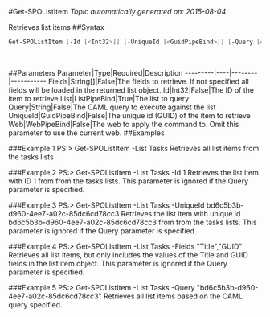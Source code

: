 #Get-SPOListItem
*Topic automatically generated on: 2015-08-04*

Retrieves list items
##Syntax
```powershell
Get-SPOListItem [-Id [<Int32>]] [-UniqueId [<GuidPipeBind>]] [-Query [<String>]] [-Fields [<String[]>]] [-Web [<WebPipeBind>]] -List [<ListPipeBind>]
```
&nbsp;

##Parameters
Parameter|Type|Required|Description
---------|----|--------|-----------
Fields|String[]|False|The fields to retrieve. If not specified all fields will be loaded in the returned list object.
Id|Int32|False|The ID of the item to retrieve
List|ListPipeBind|True|The list to query
Query|String|False|The CAML query to execute against the list
UniqueId|GuidPipeBind|False|The unique id (GUID) of the item to retrieve
Web|WebPipeBind|False|The web to apply the command to. Omit this parameter to use the current web.
##Examples

###Example 1
    PS:> Get-SPOListItem -List Tasks
Retrieves all list items from the tasks lists

###Example 2
    PS:> Get-SPOListItem -List Tasks -Id 1
Retrieves the list item with ID 1 from from the tasks lists. This parameter is ignored if the Query parameter is specified.

###Example 3
    PS:> Get-SPOListItem -List Tasks -UniqueId bd6c5b3b-d960-4ee7-a02c-85dc6cd78cc3
Retrieves the list item with unique id bd6c5b3b-d960-4ee7-a02c-85dc6cd78cc3 from from the tasks lists. This parameter is ignored if the Query parameter is specified.

###Example 4
    PS:> Get-SPOListItem -List Tasks -Fields "Title","GUID"
Retrieves all list items, but only includes the values of the Title and GUID fields in the list item object. This parameter is ignored if the Query parameter is specified.

###Example 5
    PS:> Get-SPOListItem -List Tasks -Query "<View><Query><Where><Eq><FieldRef Name='GUID'/><Value Type='Guid'>bd6c5b3b-d960-4ee7-a02c-85dc6cd78cc3</Value></Eq></Where></Query></View>"
Retrieves all list items based on the CAML query specified.
